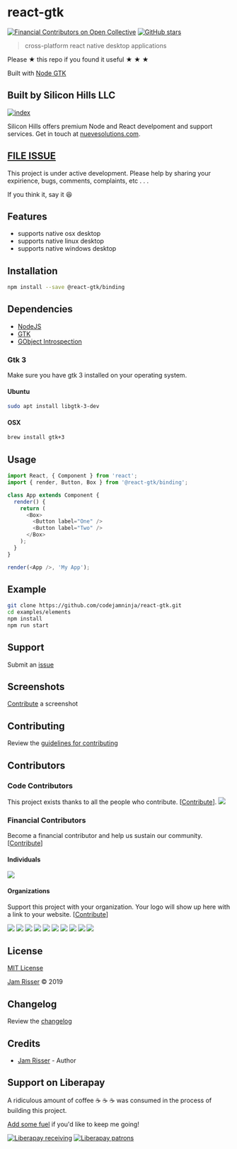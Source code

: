 # react-gtk

[![Financial Contributors on Open Collective](https://opencollective.com/reactgtk/all/badge.svg?label=financial+contributors)](https://opencollective.com/reactgtk) [![GitHub stars](https://img.shields.io/github/stars/codejamninja/react-gtk.svg?style=social&label=Stars)](https://github.com/codejamninja/react-gtk)

> cross-platform react native desktop applications

Please ★ this repo if you found it useful ★ ★ ★

Built with [Node GTK](https://github.com/romgrk/node-gtk)

## Built by Silicon Hills LLC

[![index](https://user-images.githubusercontent.com/6234038/71054254-f284ad80-2116-11ea-9013-d68306726854.jpeg)](https://nuevesolutions.com)

Silicon Hills offers premium Node and React develpoment and support services. Get in touch at [nuevesolutions.com](https://nuevesolutions.com).

## [FILE ISSUE](https://github.com/codejamninja/react-gtk/issues/new)
This project is under active development. Please help by sharing your
expirience, bugs, comments, complaints, etc . . .

If you think it, say it :laughing:

## Features

* supports native osx desktop
* supports native linux desktop
* supports native windows desktop

## Installation

```sh
npm install --save @react-gtk/binding
```

## Dependencies

* [NodeJS](https://nodejs.org)
* [GTK](https://www.gtk.org)
* [GObject Introspection](https://wiki.gnome.org/Projects/GObjectIntrospection)

### Gtk 3

Make sure you have gtk 3 installed on your operating system.

#### Ubuntu

```sh
sudo apt install libgtk-3-dev
```

#### OSX

```sh
brew install gtk+3
```

## Usage

```js
import React, { Component } from 'react';
import { render, Button, Box } from '@react-gtk/binding';

class App extends Component {
  render() {
    return (
      <Box>
        <Button label="One" />
        <Button label="Two" />
      </Box>
    );
  }
}

render(<App />, 'My App');
```

## Example

```sh
git clone https://github.com/codejamninja/react-gtk.git
cd examples/elements
npm install
npm run start
```

## Support

Submit an [issue](https://github.com/codejamninja/react-gtk/issues/new)


## Screenshots

[Contribute](https://github.com/codejamninja/react-gtk/blob/master/CONTRIBUTING.md) a screenshot


## Contributing

Review the [guidelines for contributing](https://github.com/codejamninja/react-gtk/blob/master/CONTRIBUTING.md)


## Contributors

### Code Contributors

This project exists thanks to all the people who contribute. [[Contribute](CONTRIBUTING.md)].
<a href="https://github.com/codejamninja/react-gtk/graphs/contributors"><img src="https://opencollective.com/reactgtk/contributors.svg?width=890&button=false" /></a>

### Financial Contributors

Become a financial contributor and help us sustain our community. [[Contribute](https://opencollective.com/reactgtk/contribute)]

#### Individuals

<a href="https://opencollective.com/reactgtk"><img src="https://opencollective.com/reactgtk/individuals.svg?width=890"></a>

#### Organizations

Support this project with your organization. Your logo will show up here with a link to your website. [[Contribute](https://opencollective.com/reactgtk/contribute)]

<a href="https://opencollective.com/reactgtk/organization/0/website"><img src="https://opencollective.com/reactgtk/organization/0/avatar.svg"></a>
<a href="https://opencollective.com/reactgtk/organization/1/website"><img src="https://opencollective.com/reactgtk/organization/1/avatar.svg"></a>
<a href="https://opencollective.com/reactgtk/organization/2/website"><img src="https://opencollective.com/reactgtk/organization/2/avatar.svg"></a>
<a href="https://opencollective.com/reactgtk/organization/3/website"><img src="https://opencollective.com/reactgtk/organization/3/avatar.svg"></a>
<a href="https://opencollective.com/reactgtk/organization/4/website"><img src="https://opencollective.com/reactgtk/organization/4/avatar.svg"></a>
<a href="https://opencollective.com/reactgtk/organization/5/website"><img src="https://opencollective.com/reactgtk/organization/5/avatar.svg"></a>
<a href="https://opencollective.com/reactgtk/organization/6/website"><img src="https://opencollective.com/reactgtk/organization/6/avatar.svg"></a>
<a href="https://opencollective.com/reactgtk/organization/7/website"><img src="https://opencollective.com/reactgtk/organization/7/avatar.svg"></a>
<a href="https://opencollective.com/reactgtk/organization/8/website"><img src="https://opencollective.com/reactgtk/organization/8/avatar.svg"></a>
<a href="https://opencollective.com/reactgtk/organization/9/website"><img src="https://opencollective.com/reactgtk/organization/9/avatar.svg"></a>

## License

[MIT License](https://github.com/codejamninja/react-gtk/blob/master/LICENSE)

[Jam Risser](https://codejam.ninja) © 2019


## Changelog

Review the [changelog](https://github.com/codejamninja/react-gtk/blob/master/CHANGELOG.md)


## Credits

* [Jam Risser](https://codejam.ninja) - Author


## Support on Liberapay

A ridiculous amount of coffee ☕ ☕ ☕ was consumed in the process of building this project.

[Add some fuel](https://liberapay.com/codejamninja/donate) if you'd like to keep me going!

[![Liberapay receiving](https://img.shields.io/liberapay/receives/codejamninja.svg?style=flat-square)](https://liberapay.com/codejamninja/donate)
[![Liberapay patrons](https://img.shields.io/liberapay/patrons/codejamninja.svg?style=flat-square)](https://liberapay.com/codejamninja/donate)
